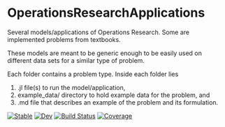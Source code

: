 # OperationsResearchApplications

Several models/applications of Operations Research.  Some are implemented problems from textbooks.

These models are meant to be generic enough to be easily used on different data sets for a similar type of problem.

Each folder contains a problem type.  Inside each folder lies
1. .jl file(s) to run the model/application,
2. example_data/ directory to hold example data for the problem, and
3. .md file that describes an example of the problem and its formulation.

[![Stable](https://img.shields.io/badge/docs-stable-blue.svg)](https://egbuck.github.io/OperationsResearchApplications.jl/stable)
[![Dev](https://img.shields.io/badge/docs-dev-blue.svg)](https://egbuck.github.io/OperationsResearchApplications.jl/dev)
[![Build Status](https://github.com/egbuck/OperationsResearchApplications.jl/workflows/CI/badge.svg)](https://github.com/egbuck/OperationsResearchApplications.jl/actions)
[![Coverage](https://codecov.io/gh/egbuck/OperationsResearchApplications.jl/branch/master/graph/badge.svg)](https://codecov.io/gh/egbuck/OperationsResearchApplications.jl)
